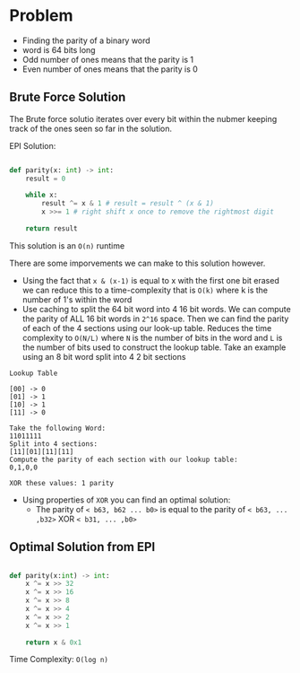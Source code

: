 # Problem
- Finding the parity of a binary word
- word is 64 bits long
- Odd number of ones means that the parity is 1
- Even number of ones means that the parity is 0

## Brute Force Solution
The Brute force solutio iterates over every bit within the nubmer keeping track of the ones seen so far in the solution.

EPI Solution:
```python

def parity(x: int) -> int:
	result = 0
	
	while x:
		result ^= x & 1 # result = result ^ (x & 1) 
		x >>= 1 # right shift x once to remove the rightmost digit
		
	return result
```
This solution is an `O(n)` runtime

There are some imporvements we can make to this solution however.

- Using the fact that  `x & (x-1)` is equal to x with the first one bit erased we can reduce this to a time-complexity that is `O(k)` where k is the number of 1's within the word
- Use caching to split the 64 bit word into 4 16 bit words. We can compute the parity of ALL 16 bit words in `2^16` space. Then we can find the parity of each of the 4 sections using our look-up table. Reduces the time complexity to `O(N/L)` where `N` is the number of bits in the word and `L` is the number of bits used to construct the lookup table. Take an example using an 8 bit word split into 4 2 bit sections

```
Lookup Table

[00] -> 0
[01] -> 1
[10] -> 1
[11] -> 0

Take the following Word: 
11011111
Split into 4 sections: 
[11][01][11][11]
Compute the parity of each section with our lookup table:
0,1,0,0

XOR these values: 1 parity
```

- Using properties of `XOR` you can find an optimal solution:
	- The parity of `< b63, b62 ... b0>` is equal to the parity of `< b63, ... ,b32>` XOR `< b31, ... ,b0>`

##  Optimal Solution from EPI

```python

def parity(x:int) -> int:
	x ^= x >> 32
	x ^= x >> 16
	x ^= x >> 8
	x ^= x >> 4
	x ^= x >> 2
	x ^= x >> 1
	
	return x & 0x1
```

Time Complexity: `O(log n)`


